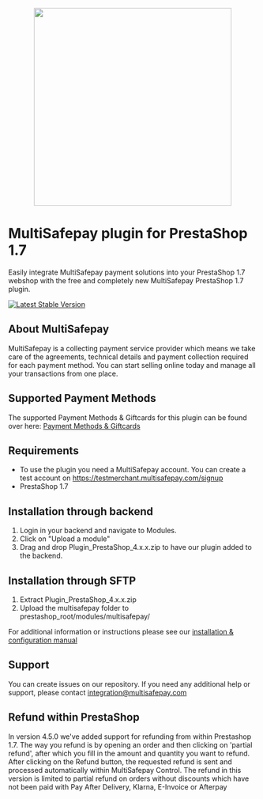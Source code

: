 <p align="center">
  <img src="https://www.multisafepay.com/img/multisafepaylogo.svg" width="400px" position="center">
</p>

# MultiSafepay plugin for PrestaShop 1.7

Easily integrate MultiSafepay payment solutions into your PrestaShop 1.7 webshop with the free and completely new MultiSafepay PrestaShop 1.7 plugin.

[![Latest Stable Version](https://img.shields.io/github/release/multisafepay/prestashop.svg)](https://github.com/MultiSafepay/PrestaShop)

## About MultiSafepay ##
MultiSafepay is a collecting payment service provider which means we take care of the agreements, technical details and payment collection required for each payment method. You can start selling online today and manage all your transactions from one place.
## Supported Payment Methods ##
The supported Payment Methods & Giftcards for this plugin can be found over here: [Payment Methods & Giftcards](https://docs.multisafepay.com/plugins/prestashop-1-7/faq/#available-payment-methods-in-prestashop)

## Requirements
- To use the plugin you need a MultiSafepay account. You can create a test account on https://testmerchant.multisafepay.com/signup
- PrestaShop 1.7

## Installation through backend
1) Login in your backend and navigate to Modules.
2) Click on "Upload a module"
3) Drag and drop Plugin_PrestaShop_4.x.x.zip to have our plugin added to the backend.

## Installation through SFTP
1) Extract Plugin_PrestaShop_4.x.x.zip
2) Upload the multisafepay folder to prestashop_root/modules/multisafepay/

For additional information or instructions please see our [installation & configuration manual](https://docs.multisafepay.com/plugins/prestashop-1-7/manual/)
 
## Support
You can create issues on our repository. If you need any additional help or support, please contact <a href="mailto:integration@multisafepay.com">integration@multisafepay.com</a>

## Refund within PrestaShop 
In version 4.5.0 we've added support for refunding from within Prestashop 1.7.
The way you refund is by opening an order and then clicking on 'partial refund', after which you fill in the amount and quantity you want to refund.
After clicking on the Refund button, the requested refund is sent and processed automatically within MultiSafepay Control.
The refund in this version is limited to partial refund on orders without discounts which have not been paid with Pay After Delivery, Klarna, E-Invoice or Afterpay